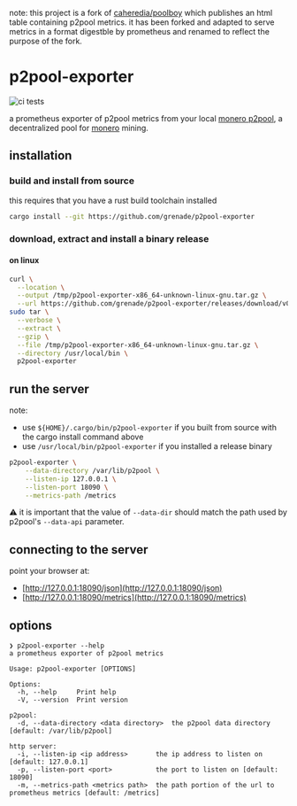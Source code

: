 note: this project is a fork of [caheredia/poolboy](https://github.com/caheredia/poolboy) which publishes an html table containing p2pool metrics. it has been forked and adapted to serve metrics in a format digestble by prometheus and renamed to reflect the purpose of the fork.

# p2pool-exporter
![ci tests](https://github.com/grenade/p2pool-exporter/actions/workflows/rust.yml/badge.svg)

a prometheus exporter of p2pool metrics from your local [monero p2pool](https://github.com/SChernykh/p2pool), a decentralized pool for [monero](https://github.com/monero-project/monero) mining.

## installation

### build and install from source
this requires that you have a rust build toolchain installed
```bash
cargo install --git https://github.com/grenade/p2pool-exporter
```

### download, extract and install a binary release

#### on linux
```bash
curl \
  --location \
  --output /tmp/p2pool-exporter-x86_64-unknown-linux-gnu.tar.gz \
  --url https://github.com/grenade/p2pool-exporter/releases/download/v0.2.0/p2pool-exporter-x86_64-unknown-linux-gnu.tar.gz
sudo tar \
  --verbose \
  --extract \
  --gzip \
  --file /tmp/p2pool-exporter-x86_64-unknown-linux-gnu.tar.gz \
  --directory /usr/local/bin \
  p2pool-exporter
```

## run the server
note:
- use `${HOME}/.cargo/bin/p2pool-exporter` if you built from source with the cargo install command above
- use `/usr/local/bin/p2pool-exporter` if you installed a release binary
```bash
p2pool-exporter \
    --data-directory /var/lib/p2pool \
    --listen-ip 127.0.0.1 \
    --listen-port 18090 \
    --metrics-path /metrics
```

⚠️ it is important that the value of `--data-dir` should match the path used by p2pool's `--data-api` parameter.

## connecting to the server
point your browser at:
- [http://127.0.0.1:18090/json](http://127.0.0.1:18090/json)
- [http://127.0.0.1:18090/metrics](http://127.0.0.1:18090/metrics)

## options
```console
❯ p2pool-exporter --help
a prometheus exporter of p2pool metrics

Usage: p2pool-exporter [OPTIONS]

Options:
  -h, --help     Print help
  -V, --version  Print version

p2pool:
  -d, --data-directory <data directory>  the p2pool data directory [default: /var/lib/p2pool]

http server:
  -i, --listen-ip <ip address>       the ip address to listen on [default: 127.0.0.1]
  -p, --listen-port <port>           the port to listen on [default: 18090]
  -m, --metrics-path <metrics path>  the path portion of the url to prometheus metrics [default: /metrics]

```
